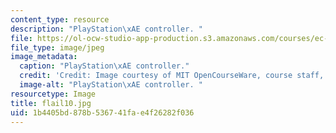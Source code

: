 ```yaml
---
content_type: resource
description: "PlayStation\xAE controller. "
file: https://ol-ocw-studio-app-production.s3.amazonaws.com/courses/ec-s06-design-for-demining-spring-2007/1b4405bd878b536741fae4f26282f036_flail10.jpg
file_type: image/jpeg
image_metadata:
  caption: "PlayStation\xAE controller."
  credit: 'Credit: Image courtesy of MIT OpenCourseWare, course staff, and students.'
  image-alt: "PlayStation\xAE controller. "
resourcetype: Image
title: flail10.jpg
uid: 1b4405bd-878b-5367-41fa-e4f26282f036
---
```


